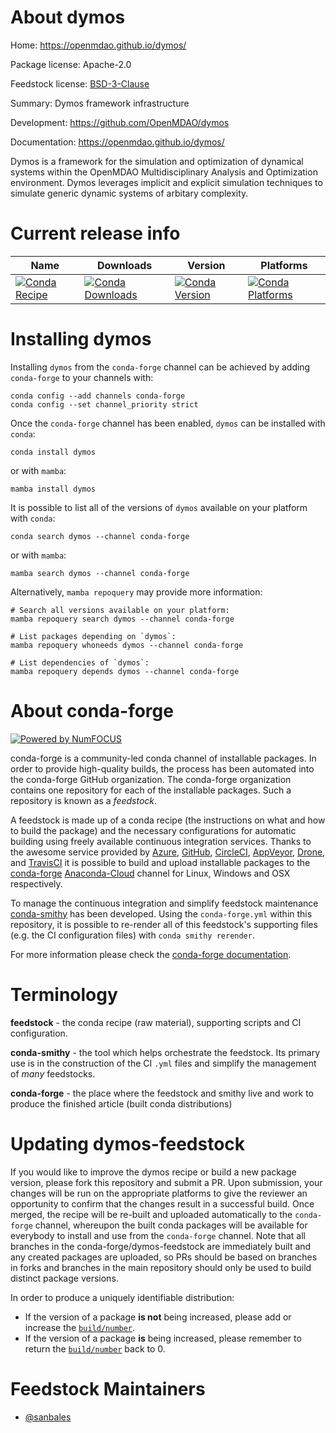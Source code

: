 About dymos
==============

Home: https://openmdao.github.io/dymos/

Package license: Apache-2.0

Feedstock license: [BSD-3-Clause](https://github.com/conda-forge/dymos-feedstock/blob/main/LICENSE.txt)

Summary: Dymos framework infrastructure

Development: https://github.com/OpenMDAO/dymos

Documentation: https://openmdao.github.io/dymos/

Dymos is a framework for the simulation and optimization of dynamical systems 
within the OpenMDAO Multidisciplinary Analysis and Optimization environment. 
Dymos leverages implicit and explicit simulation techniques to simulate generic 
dynamic systems of arbitary complexity.


<!-- Current build status
==================== -->


<!-- <table><tr><td>All platforms:</td>
    <td>
      <a href="https://dev.azure.com/conda-forge/feedstock-builds/_build/latest?definitionId=7766&branchName=main">
        <img src="https://dev.azure.com/conda-forge/feedstock-builds/_apis/build/status/dymos-feedstock?branchName=main">
      </a>
    </td>
  </tr>
</table> -->

Current release info
====================

| Name | Downloads | Version | Platforms |
| --- | --- | --- | --- |
| [![Conda Recipe](https://img.shields.io/badge/recipe-dymos-green.svg)](https://anaconda.org/conda-forge/dymos) | [![Conda Downloads](https://img.shields.io/conda/dn/conda-forge/dymos.svg)](https://anaconda.org/conda-forge/dymos) | [![Conda Version](https://img.shields.io/conda/vn/conda-forge/dymos.svg)](https://anaconda.org/conda-forge/dymos) | [![Conda Platforms](https://img.shields.io/conda/pn/conda-forge/dymos.svg)](https://anaconda.org/conda-forge/dymos) |

Installing dymos
===================

Installing `dymos` from the `conda-forge` channel can be achieved by adding `conda-forge` to your channels with:

```
conda config --add channels conda-forge
conda config --set channel_priority strict
```

Once the `conda-forge` channel has been enabled, `dymos` can be installed with `conda`:

```
conda install dymos
```

or with `mamba`:

```
mamba install dymos
```

It is possible to list all of the versions of `dymos` available on your platform with `conda`:

```
conda search dymos --channel conda-forge
```

or with `mamba`:

```
mamba search dymos --channel conda-forge
```

Alternatively, `mamba repoquery` may provide more information:

```
# Search all versions available on your platform:
mamba repoquery search dymos --channel conda-forge

# List packages depending on `dymos`:
mamba repoquery whoneeds dymos --channel conda-forge

# List dependencies of `dymos`:
mamba repoquery depends dymos --channel conda-forge
```


About conda-forge
=================

[![Powered by
NumFOCUS](https://img.shields.io/badge/powered%20by-NumFOCUS-orange.svg?style=flat&colorA=E1523D&colorB=007D8A)](https://numfocus.org)

conda-forge is a community-led conda channel of installable packages.
In order to provide high-quality builds, the process has been automated into the
conda-forge GitHub organization. The conda-forge organization contains one repository
for each of the installable packages. Such a repository is known as a *feedstock*.

A feedstock is made up of a conda recipe (the instructions on what and how to build
the package) and the necessary configurations for automatic building using freely
available continuous integration services. Thanks to the awesome service provided by
[Azure](https://azure.microsoft.com/en-us/services/devops/), [GitHub](https://github.com/),
[CircleCI](https://circleci.com/), [AppVeyor](https://www.appveyor.com/),
[Drone](https://cloud.drone.io/welcome), and [TravisCI](https://travis-ci.com/)
it is possible to build and upload installable packages to the
[conda-forge](https://anaconda.org/conda-forge) [Anaconda-Cloud](https://anaconda.org/)
channel for Linux, Windows and OSX respectively.

To manage the continuous integration and simplify feedstock maintenance
[conda-smithy](https://github.com/conda-forge/conda-smithy) has been developed.
Using the ``conda-forge.yml`` within this repository, it is possible to re-render all of
this feedstock's supporting files (e.g. the CI configuration files) with ``conda smithy rerender``.

For more information please check the [conda-forge documentation](https://conda-forge.org/docs/).

Terminology
===========

**feedstock** - the conda recipe (raw material), supporting scripts and CI configuration.

**conda-smithy** - the tool which helps orchestrate the feedstock.
                   Its primary use is in the construction of the CI ``.yml`` files
                   and simplify the management of *many* feedstocks.

**conda-forge** - the place where the feedstock and smithy live and work to
                  produce the finished article (built conda distributions)


Updating dymos-feedstock
===========================

If you would like to improve the dymos recipe or build a new
package version, please fork this repository and submit a PR. Upon submission,
your changes will be run on the appropriate platforms to give the reviewer an
opportunity to confirm that the changes result in a successful build. Once
merged, the recipe will be re-built and uploaded automatically to the
`conda-forge` channel, whereupon the built conda packages will be available for
everybody to install and use from the `conda-forge` channel.
Note that all branches in the conda-forge/dymos-feedstock are
immediately built and any created packages are uploaded, so PRs should be based
on branches in forks and branches in the main repository should only be used to
build distinct package versions.

In order to produce a uniquely identifiable distribution:
 * If the version of a package **is not** being increased, please add or increase
   the [``build/number``](https://docs.conda.io/projects/conda-build/en/latest/resources/define-metadata.html#build-number-and-string).
 * If the version of a package **is** being increased, please remember to return
   the [``build/number``](https://docs.conda.io/projects/conda-build/en/latest/resources/define-metadata.html#build-number-and-string)
   back to 0.

Feedstock Maintainers
=====================

* [@sanbales](https://github.com/sanbales/)

